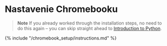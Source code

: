 # Nastavenie Chromebooku

> **Note** If you already worked through the installation steps, no need to do this again – you can skip straight ahead to [Introduction to Python](../python_introduction/README.md).

{% include "/chromebook_setup/instructions.md" %}